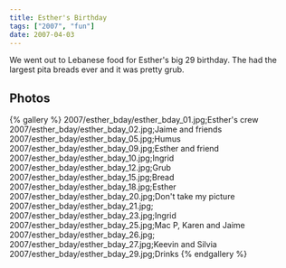 ```yaml
---
title: Esther's Birthday
tags: ["2007", "fun"]
date: 2007-04-03
---
```

We went out to Lebanese food for Esther's big 29 birthday.  The had the largest pita breads ever and it was pretty grub.

## Photos 

{% gallery %} 
2007/esther_bday/esther_bday_01.jpg;Esther's crew
2007/esther_bday/esther_bday_02.jpg;Jaime and friends
2007/esther_bday/esther_bday_05.jpg;Humus
2007/esther_bday/esther_bday_09.jpg;Esther and friend
2007/esther_bday/esther_bday_10.jpg;Ingrid
2007/esther_bday/esther_bday_12.jpg;Grub
2007/esther_bday/esther_bday_15.jpg;Bread
2007/esther_bday/esther_bday_18.jpg;Esther
2007/esther_bday/esther_bday_20.jpg;Don't take my picture
2007/esther_bday/esther_bday_21.jpg;
2007/esther_bday/esther_bday_23.jpg;Ingrid
2007/esther_bday/esther_bday_25.jpg;Mac P, Karen and Jaime
2007/esther_bday/esther_bday_26.jpg;
2007/esther_bday/esther_bday_27.jpg;Keevin and Silvia
2007/esther_bday/esther_bday_29.jpg;Drinks
{% endgallery %}

